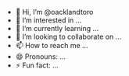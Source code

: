 - 👋 Hi, I’m @oacklandtoro
- 👀 I’m interested in ...
- 🌱 I’m currently learning ...
- 💞️ I’m looking to collaborate on ...
- 📫 How to reach me ...
- 😄 Pronouns: ...
- ⚡ Fun fact: ...

<!---
oacklandtoro/oacklandtoro is a ✨ special ✨ repository because its `README.md` (this file) appears on your GitHub profile.
You can click the Preview link to take a look at your changes.
--->
